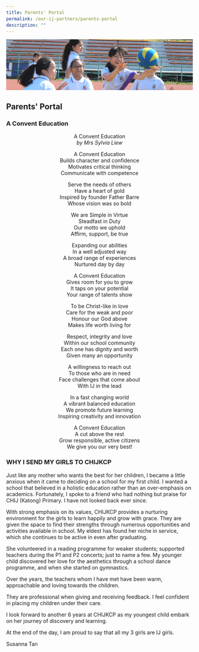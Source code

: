 ```yaml
---
title: Parents' Portal
permalink: /our-ij-partners/parents-portal
description: ""
---
```

![](/images/subpage.jpg)

## Parents' Portal


### A Convent Education

<center>

A Convent Education<br>
_by Mrs Sylvia Liew_

  

A Convent Education<br>
Builds character and confidence<br>
Motivates critical thinking<br>
Communicate with competence

  

Serve the needs of others<br>
Have a heart of gold<br>
Inspired by founder Father Barre<br>
Whose vision was so bold

  

We are Simple in Virtue<br>
Steadfast in Duty<br>
Our motto we uphold<br>
Affirm, support, be true

  

Expanding our abilities<br>
In a well adjusted way<br>
A broad range of experiences<br>
Nurtured day by day

  

A Convent Education<br>
Gives room for you to grow<br>
It taps on your potential<br>
Your range of talents show

  

To be Christ-like in love<br>
Care for the weak and poor<br>
Honour our God above<br>
Makes life worth living for

  

Respect, integrity and love<br>
Within our school community<br>
Each one has dignity and worth<br>
Given many an opportunity

  

A willingness to reach out<br>
To those who are in need<br>
Face challenges that come about<br>
With IJ in the lead

  

In a fast changing world<br>
A vibrant balanced education<br>
We promote future learning<br>
Inspiring creativity and innovation

  

A Convent Education<br>
A cut above the rest<br>
Grow responsible, active citizens<br>
We give you our very best!
	
	
</center>
	

### WHY I SEND MY GIRLS TO CHIJKCP


Just like any mother who wants the best for her children, I became a little anxious when it came to deciding on a school for my first child. I wanted a school that believed in a holistic education rather than an over-emphasis on academics. Fortunately, I spoke to a friend who had nothing but praise for CHIJ (Katong) Primary. I have not looked back ever since.

  

With strong emphasis on its values, CHIJKCP provides a nurturing environment for the girls to learn happily and grow with grace. They are given the space to find their strengths through numerous opportunities and activities available in school. My eldest has found her niche in service, which she continues to be active in even after graduating.

  

She volunteered in a reading programme for weaker students; supported teachers during the P1 and P2 concerts; just to name a few. My younger child discovered her love for the aesthetics through a school dance programme, and when she started on gymnastics.

  

Over the years, the teachers whom I have met have been warm, approachable and loving towards the children.

  

They are professional when giving and receiving feedback. I feel confident in placing my children under their care.

  

I look forward to another 6 years at CHIJKCP as my youngest child embark on her journey of discovery and learning.

  

At the end of the day, I am proud to say that all my 3 girls are IJ girls.

  

  

Susanna Tan